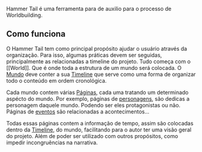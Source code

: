 Hammer Tail é uma ferramenta para de auxilio para o processo de Worldbuilding.

## Como funciona

O Hammer Tail tem como principal propósito ajudar o usuário através da organização. Para isso, algumas práticas devem ser seguidas, principalmente as relacionadas a timeline do projeto.
Tudo começa com o [[World]]. Que é onde toda a estrutura de um mundo será colocada. O [Mundo](World) deve conter a sua [Timeline](World/World%20Timeline.md) que serve como uma forma de organizar todo o conteúdo em ordem cronológica.

Cada mundo contem várias [Páginas](Pages), cada uma tratando um determinado aspécto do mundo. Por exemplo, páginas de [personagens](Pages/Character), são dedicas a personagem daquele mundo. Podendo ser eles protagonistas ou não. Páginas de [eventos](Pages/Event) são relacionadas a acontecimentos...

Todas essas páginas contem a informação de tempo, assim são colocadas dentro da [Timeline](World/World%20Timeline.md), do mundo, facilitando para o autor ter uma visão geral do projeto. Além de poder ser utilizado com outros propósitos, como impedir incongruências na narrativa.